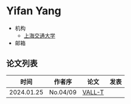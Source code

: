 # Yifan Yang

- 机构
  - [上海交通大学](../Institutions/CHN-SJTU_上海交通大学.md)
- 邮箱
  
  
## 论文列表

| 时间 | 作者序 | 论文 | 发表 |
|:-:|:-:|---|---|
| 2024.01.25 | No.04/09 | [VALL-T](../Models/Speech_LLM/2024.01.25_VALL-T.md) |
